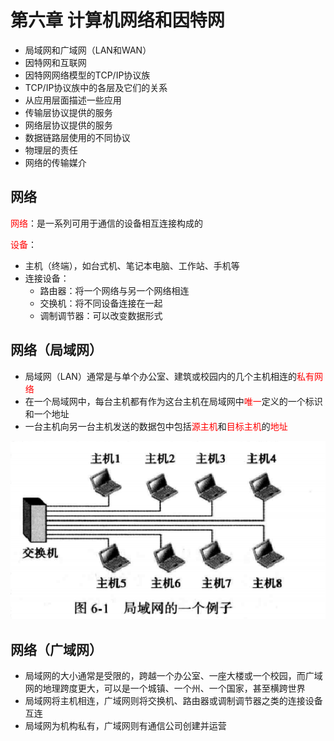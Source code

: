 # 第六章 计算机网络和因特网

- 局域网和广域网（LAN和WAN）
- 因特网和互联网
- 因特网网络模型的TCP/IP协议族
- TCP/IP协议族中的各层及它们的关系
- 从应用层面描述一些应用
- 传输层协议提供的服务
- 网络层协议提供的服务
- 数据链路层使用的不同协议
- 物理层的责任
- 网络的传输媒介

## 网络

<font color='red'>网络</font>：是一系列可用于通信的设备相互连接构成的

<font color='red'>设备</font>：

- 主机（终端），如台式机、笔记本电脑、工作站、手机等
- 连接设备：
  - 路由器：将一个网络与另一个网络相连
  - 交换机：将不同设备连接在一起
  - 调制调节器：可以改变数据形式

## 网络（局域网）

- 局域网（LAN）通常是与单个办公室、建筑或校园内的几个主机相连的<font color='red'>私有网络</font>
- 在一个局域网中，每台主机都有作为这台主机在局域网中<font color='red'>唯一</font>定义的一个标识和一个地址
- 一台主机向另一台主机发送的数据包中包括<font color='red'>源主机</font>和<font color='red'>目标主机</font>的<font color='red'>地址</font>

![image-20220909002832695](计算机网络和因特网.assets/image-20220909002832695.png)

## 网络（广域网）

- 局域网的大小通常是受限的，跨越一个办公室、一座大楼或一个校园，而广域网的地理跨度更大，可以是一个城镇、一个州、一个国家，甚至横跨世界
- 局域网将主机相连，广域网则将交换机、路由器或调制调节器之类的连接设备互连
- 局域网为机构私有，广域网则有通信公司创建并运营